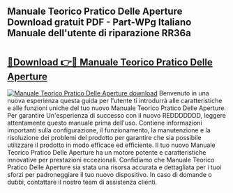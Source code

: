 ## Manuale Teorico Pratico Delle Aperture Download gratuit PDF - Part-WPg Italiano Manuale dell'utente di riparazione RR36a

# <h2><a href="http://dfaf6uj.blite.top/?on=Manuale+Teorico+Pratico+Delle+Aperture">🔗Download 👉🔴 Manuale Teorico Pratico Delle Aperture</a></h2>

[![Manuale Teorico Pratico Delle Aperture download](https://i.imgur.com/lujVjoI.png)](http://dfaf6uj.blite.top/?on=Manuale+Teorico+Pratico+Delle+Aperture)
Benvenuto in una nuova esperienza questa guida per l'utente ti introdurrà alle caratteristiche e alle funzioni uniche del tuo nuovo Manuale Teorico Pratico Delle Aperture. Per garantire Un'esperienza di successo con il nuovo REDDDDDDD, leggere attentamente questo manuale prima dell'uso. Contiene informazioni importanti sulla configurazione, il funzionamento, la manutenzione e la risoluzione dei problemi del prodotto per garantire che sia possibile utilizzare il prodotto in modo efficace ed efficiente. Il tuo nuovo Manuale Teorico Pratico Delle Aperture ha un motore potente e caratteristiche innovative per prestazioni eccezionali. Confidiamo che Manuale Teorico Pratico Delle Aperture sia stata una risorsa accurata e dettagliata per i tuoi sforzi per padroneggiare il tuo nuovo dispositivo. In caso di domande o dubbi, contattare il nostro team di assistenza clienti.
